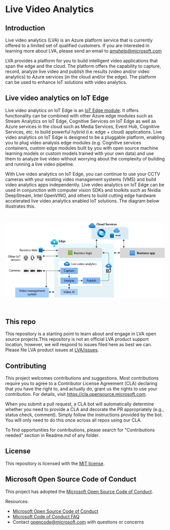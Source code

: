 
# Live Video Analytics

## Introduction
Live video analytics (LVA) is an Azure platform service that is currently offered to a limited set of qualified customers. If you are interested in learning more about LVA, please send an email to <amshelp@microsoft.com>

LVA provides a platform for you to build intelligent video applications that span the edge and the cloud. The platform offers the capability to capture, record, analyze live video and publish the results (video and/or video analytics) to Azure services (in the cloud and/or the edge). The platform can be used to enhance IoT solutions with video analytics. 

## Live video analytics on IoT Edge
Live video analytics on IoT Edge is an [IoT Edge module](http://docs.microsoft.com/en-us/azure/marketplace/iot-edge-module). It offers functionality can be combined with other Azure edge modules such as Stream Analytics on IoT Edge, Cognitive Services on IoT Edge as well as Azure services in the cloud such as Media Services, Event Hub, Cognitive Services, etc. to build powerful hybrid (i.e. edge + cloud) applications. Live video analytics on IoT Edge is designed to be a pluggable platform, enabling you to plug video analysis edge modules (e.g. Cognitive services containers, custom edge modules built by you with open source machine learning models or custom models trained with your own data) and use them to analyze live video without worrying about the complexity of building and running a live video pipeline.

With Live video analytics on IoT Edge, you can continue to use your CCTV cameras with your existing video management systems (VMS) and build video analytics apps independently. Live video analytics on IoT Edge can be used in conjunction with computer vision SDKs and toolkits such as Nvidia DeepStream, Intel OpenVINO, and others to build cutting edge hardware accelerated live video analytics enabled IoT solutions. The diagram below illustrates this.

<br />
<p align="center">
  <img src="./images/LVA-product-diagram.png" title="LVA on IoT Edge"/>
</p>
<br />


## This repo
This repository is a starting point to learn about and engage in LVA open source projects.This repository is not an official LVA product support location, however, we will respond to issues filed here as best we can. Please file LVA product issues at [LVA/issues](https://github.com/Azure/live-video-analytics/issues).

## Contributing
This project welcomes contributions and suggestions. Most contributions require you to agree to a Contributor License Agreement (CLA) declaring that you have the right to, and actually do, grant us the rights to use your contribution. For details, visit https://cla.opensource.microsoft.com.

When you submit a pull request, a CLA bot will automatically determine whether you need to provide a CLA and decorate the PR appropriately (e.g., status check, comment). Simply follow the instructions provided by the bot. You will only need to do this once across all repos using our CLA.

To find opportunities for contributions, please search for "Contributions needed" section in Readme.md of any folder.

## License
This repository is licensed with the [MIT license](https://github.com/Azure/live-video-analytics/blob/master/LICENSE).

## Microsoft Open Source Code of Conduct

This project has adopted the [Microsoft Open Source Code of Conduct](https://opensource.microsoft.com/codeofconduct/).

Resources:

- [Microsoft Open Source Code of Conduct](https://opensource.microsoft.com/codeofconduct/)
- [Microsoft Code of Conduct FAQ](https://opensource.microsoft.com/codeofconduct/faq/)
- Contact [opencode@microsoft.com](mailto:opencode@microsoft.com) with questions or concerns
